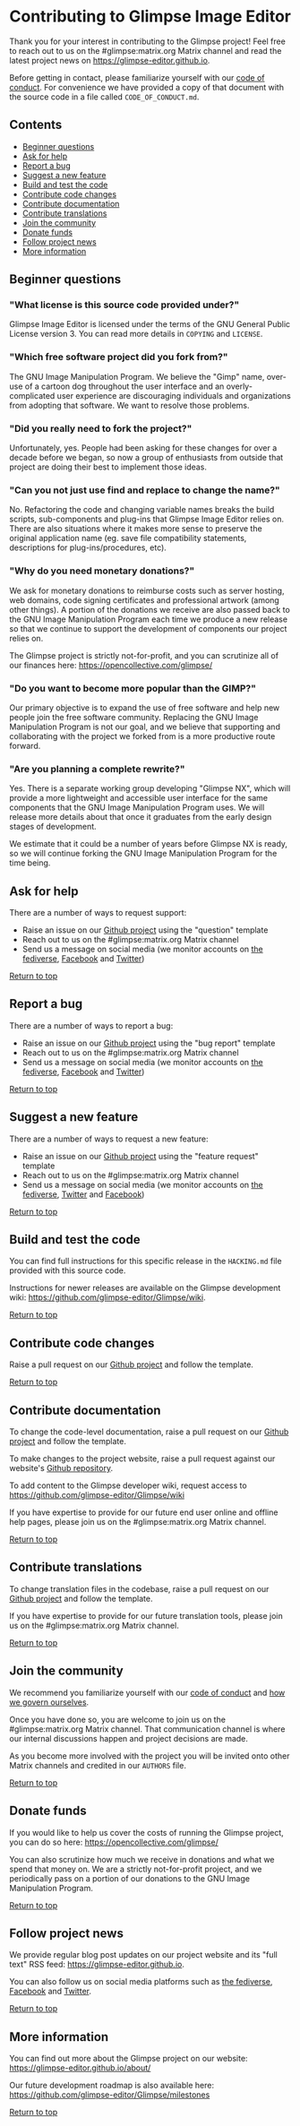 # Contributing to Glimpse Image Editor
Thank you for your interest in contributing to the Glimpse project! Feel free to reach out to us on the #glimpse:matrix.org Matrix channel and read the latest project news on https://glimpse-editor.github.io.

Before getting in contact, please familiarize yourself with our [code of conduct](https://glimpse-editor.github.io/code-of-conduct/). For convenience we have provided a copy of that document with the source code in a file called `CODE_OF_CONDUCT.md`.

## Contents <a name="top"></a>
* [Beginner questions](#beginner-questions)
* [Ask for help](#ask-for-help)
* [Report a bug](#report-a-bug)
* [Suggest a new feature](#suggest-a-new-feature)
* [Build and test the code](#build-and-test-the-code)
* [Contribute code changes](#contribute-code-changes)
* [Contribute documentation](#contribute-documentation)
* [Contribute translations](#contribute-translations)
* [Join the community](#join-the-community)
* [Donate funds](#donate-funds)
* [Follow project news](#follow-project-news)
* [More information](#more-information)

## Beginner questions
### "What license is this source code provided under?"
Glimpse Image Editor is licensed under the terms of the GNU General Public License version 3. You can read more details in `COPYING` and `LICENSE`.

### "Which free software project did you fork from?"
The GNU Image Manipulation Program. We believe the "Gimp" name, over-use of a cartoon dog throughout the user interface and an overly-complicated user experience are discouraging individuals and organizations from adopting that software. We want to resolve those problems.

### "Did you really need to fork the project?"
Unfortunately, yes. People had been asking for these changes for over a decade before we began, so now a group of enthusiasts from outside that project are doing their best to implement those ideas.

### "Can you not just use find and replace to change the name?"
No. Refactoring the code and changing variable names breaks the build scripts, sub-components and plug-ins that Glimpse Image Editor relies on. There are also situations where it makes more sense to preserve the original application name (eg. save file compatibility statements, descriptions for plug-ins/procedures, etc).

### "Why do you need monetary donations?"
We ask for monetary donations to reimburse costs such as server hosting, web domains, code signing certificates and professional artwork (among other things). A portion of the donations we receive are also passed back to the GNU Image Manipulation Program each time we produce a new release so that we continue to support the development of components our project relies on.

The Glimpse project is strictly not-for-profit, and you can scrutinize all of our finances here: https://opencollective.com/glimpse/

### "Do you want to become more popular than the GIMP?"
Our primary objective is to expand the use of free software and help new people join the free software community. Replacing the GNU Image Manipulation Program is not our goal, and we believe that supporting and collaborating with the project we forked from is a more productive route forward.

### "Are you planning a complete rewrite?"
Yes. There is a separate working group developing "Glimpse NX", which will provide a more lightweight and accessible user interface for the same components that the GNU Image Manipulation Program uses. We will release more details about that once it graduates from the early design stages of development.

We estimate that it could be a number of years before Glimpse NX is ready, so we will continue forking the GNU Image Manipulation Program for the time being.

## Ask for help
There are a number of ways to request support:

* Raise an issue on our [Github project](https://github.com/glimpse-editor/Glimpse) using the "question" template
* Reach out to us on the #glimpse:matrix.org Matrix channel
* Send us a message on social media (we monitor accounts on [the fediverse](https://mastodon.art/@glimpse), [Facebook](https://www.facebook.com/glimpse.editor) and [Twitter](https://twitter.com/glimpse_editor))

[Return to top](#top)

## Report a bug
There are a number of ways to report a bug:

* Raise an issue on our [Github project](https://github.com/glimpse-editor/Glimpse) using the "bug report" template
* Reach out to us on the #glimpse:matrix.org Matrix channel
* Send us a message on social media (we monitor accounts on [the fediverse](https://mastodon.art/@glimpse), [Facebook](https://www.facebook.com/glimpse.editor) and [Twitter](https://twitter.com/glimpse_editor))

[Return to top](#top)

## Suggest a new feature
There are a number of ways to request a new feature:

* Raise an issue on our [Github project](https://github.com/glimpse-editor/Glimpse) using the "feature request" template
* Reach out to us on the #glimpse:matrix.org Matrix channel
* Send us a message on social media (we monitor accounts on [the fediverse](https://mastodon.art/@glimpse), [Twitter](https://twitter.com/glimpse_editor) and [Facebook](https://www.facebook.com/glimpse.editor))

[Return to top](#top)

## Build and test the code
You can find full instructions for this specific release in the `HACKING.md` file provided with this source code.

Instructions for newer releases are available on the Glimpse development wiki: https://github.com/glimpse-editor/Glimpse/wiki.

[Return to top](#top)

## Contribute code changes
Raise a pull request on our [Github project](https://github.com/glimpse-editor/Glimpse) and follow the template.

[Return to top](#top)

## Contribute documentation
To change the code-level documentation, raise a pull request on our [Github project](https://github.com/glimpse-editor/Glimpse) and follow the template.

To make changes to the project website, raise a pull request against our website's [Github repository](https://github.com/glimpse-editor/getglimpse-web).

To add content to the Glimpse developer wiki, request access to https://github.com/glimpse-editor/Glimpse/wiki

If you have expertise to provide for our future end user online and offline help pages, please join us on the #glimpse:matrix.org Matrix channel.

[Return to top](#top)

## Contribute translations
To change translation files in the codebase, raise a pull request on our [Github project](https://github.com/glimpse-editor/Glimpse) and follow the template.

If you have expertise to provide for our future translation tools, please join us on the #glimpse:matrix.org Matrix channel.

[Return to top](#top)

## Join the community
We recommend you familiarize yourself with our [code of conduct](https://glimpse-editor.github.io/code-of-conduct/) and [how we govern ourselves](https://glimpse-editor.github.io/about/#how-does-this-project-govern-itself).

Once you have done so, you are welcome to join us on the #glimpse:matrix.org Matrix channel. That communication channel is where our internal discussions happen and project decisions are made.

As you become more involved with the project you will be invited onto other Matrix channels and credited in our `AUTHORS` file.

[Return to top](#top)

## Donate funds
If you would like to help us cover the costs of running the Glimpse project, you can do so here: https://opencollective.com/glimpse/

You can also scrutinize how much we receive in donations and what we spend that money on. We are a strictly not-for-profit project, and we periodically pass on a portion of our donations to the GNU Image Manipulation Program.

[Return to top](#top)

## Follow project news
We provide regular blog post updates on our project website and its "full text" RSS feed: https://glimpse-editor.github.io.

You can also follow us on social media platforms such as [the fediverse](https://mastodon.art/@glimpse), [Facebook](https://www.facebook.com/glimpse.editor) and [Twitter](https://twitter.com/glimpse_editor).

[Return to top](#top)

## More information
You can find out more about the Glimpse project on our website: https://glimpse-editor.github.io/about/

Our future development roadmap is also available here: https://github.com/glimpse-editor/Glimpse/milestones

[Return to top](#top)
